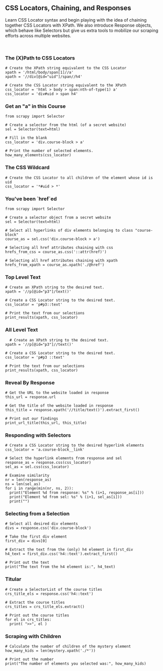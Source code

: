 ## CSS Locators, Chaining, and Responses

Learn CSS Locator syntax and begin playing with the idea of chaining together CSS Locators with XPath. We also introduce Response objects, which behave like Selectors but give us extra tools to mobilize our scraping efforts across multiple websites.

<br>

### The (X)Path to CSS Locators

```
# Create the XPath string equivalent to the CSS Locator 
xpath = '/html/body/span[1]//a'
xpath = '//div[@id="uid"]/span//h4'

# Create the CSS Locator string equivalent to the XPath
css_locator = 'html > body > span:nth-of-type(1) a'
css_locator = 'div#uid > span h4'
```

### Get an "a" in this Course

```
from scrapy import Selector

# Create a selector from the html (of a secret website)
sel = Selector(text=html)

# Fill in the blank
css_locator = 'div.course-block > a'

# Print the number of selected elements.
how_many_elements(css_locator)
```

### The CSS Wildcard

```
# Create the CSS Locator to all children of the element whose id is uid
css_locator = '*#uid > *'
```

### You've been \`href\`ed

```
from scrapy import Selector

# Create a selector object from a secret website
sel = Selector(text=html)

# Select all hyperlinks of div elements belonging to class "course-block"
course_as = sel.css('div.course-block > a')

# Selecting all href attributes chaining with css
hrefs_from_css = course_as.css('::attr(href)')

# Selecting all href attributes chaining with xpath
hrefs_from_xpath = course_as.xpath('./@href')
```

### Top Level Text

```
# Create an XPath string to the desired text.
xpath = '//p[@id="p3"]/text()'

# Create a CSS Locator string to the desired text.
css_locator = 'p#p3::text'

# Print the text from our selections
print_results(xpath, css_locator)
```

### All Level Text

```
  # Create an XPath string to the desired text.
xpath = '//p[@id="p3"]//text()'

# Create a CSS Locator string to the desired text.
css_locator = 'p#p3 ::text'

# Print the text from our selections
print_results(xpath, css_locator)
```

### Reveal By Response

```
# Get the URL to the website loaded in response
this_url = response.url

# Get the title of the website loaded in response
this_title = response.xpath('//title/text()').extract_first()

# Print out our findings
print_url_title(this_url, this_title)
```

### Responding with Selectors

```
# Create a CSS Locator string to the desired hyperlink elements
css_locator = 'a.course-block__link'

# Select the hyperlink elements from response and sel
response_as = response.css(css_locator)
sel_as = sel.css(css_locator)

# Examine similarity
nr = len(response_as)
ns = len(sel_as)
for i in range(min(nr, ns, 2)):
  print("Element %d from response: %s" % (i+1, response_as[i]))
  print("Element %d from sel: %s" % (i+1, sel_as[i]))
  print("")
```

### Selecting from a Selection

```
# Select all desired div elements
divs = response.css('div.course-block')

# Take the first div element
first_div = divs[0]

# Extract the text from the (only) h4 element in first_div
h4_text = first_div.css('h4::text').extract_first()

# Print out the text
print("The text from the h4 element is:", h4_text)
```

### Titular

```
# Create a SelectorList of the course titles
crs_title_els = response.css('h4::text')

# Extract the course titles 
crs_titles = crs_title_els.extract()

# Print out the course titles 
for el in crs_titles:
  print( ">>", el )
```

### Scraping with Children

```
# Calculate the number of children of the mystery element
how_many_kids = len(mystery.xpath('./*'))

# Print out the number
print("The number of elements you selected was:", how_many_kids)
```